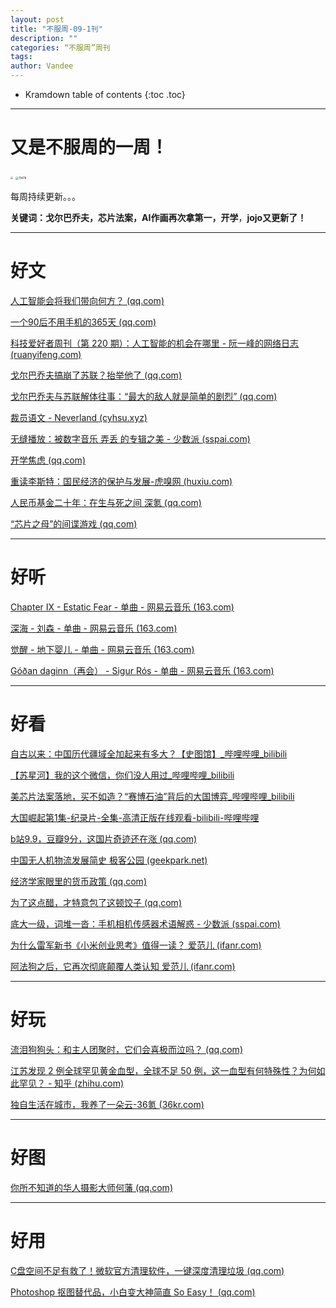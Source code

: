 ```yaml
---
layout: post
title: "不服周-09-1刊"
description: ""
categories: “不服周”周刊
tags: 
author: Vandee
---
```


* Kramdown table of contents
{:toc .toc}


------

# 又是不服周的一周！



<img src="https://s2.loli.net/2022/07/20/LvK8Y7fkOprtPGo.jpg" style="zoom: 25%;" />           <img src="https://s2.loli.net/2022/07/20/gdhaYyfs2r1Cue4.jpg" alt="11478" style="zoom: 33%;" />



每周持续更新。。。

**关键词：戈尔巴乔夫，芯片法案，AI作画再次拿第一，开学**，**jojo又更新了！**

------

# 好文

[人工智能会将我们带向何方？ (qq.com)](https://mp.weixin.qq.com/s/wc7x8UpPwb1nQZpkEiSruQ)

[一个90后不用手机的365天 (qq.com)](https://mp.weixin.qq.com/s/rFhpYwuF-NZAXH_Q_n_gnA)

[科技爱好者周刊（第 220 期）：人工智能的机会在哪里 - 阮一峰的网络日志 (ruanyifeng.com)](http://www.ruanyifeng.com/blog/2022/08/weekly-issue-220.html)

[戈尔巴乔夫搞崩了苏联？抬举他了 (qq.com)](https://mp.weixin.qq.com/s/FVOvzVn9ca1M5DZcNhwK8Q)

[戈尔巴乔夫与苏联解体往事：“最大的敌人就是简单的剧烈” (qq.com)](https://mp.weixin.qq.com/s/jKlkJ9a_qAcY4h4by-318g)

[裁员语文 - Neverland (cyhsu.xyz)](https://type.cyhsu.xyz/2022/07/layoff-literature/)

[无缝播放：被数字音乐  弄丢 的专辑之美 - 少数派 (sspai.com)](https://sspai.com/post/75517)

[开学焦虑 (qq.com)](https://mp.weixin.qq.com/s/ijgMMLFR6HK_RPlTviKtVQ)

[重读李斯特：国民经济的保护与发展-虎嗅网 (huxiu.com)](https://www.huxiu.com/article/648441.html?f=rss)

[人民币基金二十年：在生与死之间 深氪 (qq.com)](https://mp.weixin.qq.com/s/f1MFDk2eyLKeaaSCRBunrA)

[“芯片之母”的间谍游戏 (qq.com)](https://mp.weixin.qq.com/s/sQhL8ks7K3lkAvZU0BtiNQ)

------



# 好听

[Chapter IX - Estatic Fear - 单曲 - 网易云音乐 (163.com)](https://music.163.com/#/song?id=1300971)

[深海 - 刘森 - 单曲 - 网易云音乐 (163.com)](https://music.163.com/#/song?id=1860234945)

[觉醒 - 地下婴儿 - 单曲 - 网易云音乐 (163.com)](https://music.163.com/#/song?id=350957)

[Góðan daginn（再会） - Sigur Rós - 单曲 - 网易云音乐 (163.com)](https://music.163.com/#/song?id=22212225)

------

# 好看

[自古以来：中国历代疆域全加起来有多大？【史图馆】_哔哩哔哩_bilibili](https://www.bilibili.com/video/BV1pU4y1r7Ws?spm_id_from=444.41.list.card_archive.click&vd_source=92184533e359726f138fee9650261f0f)

[【苏星河】我的这个微信，你们没人用过_哔哩哔哩_bilibili](https://www.bilibili.com/video/BV1tV4y1H72k?spm_id_from=444.41.list.card_archive.click&vd_source=92184533e359726f138fee9650261f0f)

[美芯片法案落地，买不如造？“赛博石油”背后的大国博弈_哔哩哔哩_bilibili](https://www.bilibili.com/video/BV1GP41157zL?spm_id_from=444.42.list.card_archive.click&vd_source=92184533e359726f138fee9650261f0f)

[大国崛起第1集-纪录片-全集-高清正版在线观看-bilibili-哔哩哔哩](https://www.bilibili.com/bangumi/play/ep395183?from_spmid=666.25.episode.0&from_outer_spmid=333.337.0.0)

[b站9.9，豆瓣9分，这国片奇迹还在涨 (qq.com)](https://mp.weixin.qq.com/s/uYEh1NoD8fwa_8C15yNiHA)

[中国无人机物流发展简史    极客公园 (geekpark.net)](http://www.geekpark.net/news/307745)

[经济学家眼里的货币政策 (qq.com)](https://mp.weixin.qq.com/s/Ejfnw7WMOObttqt-XFO5hg)

[为了这点醋，才特意包了这顿饺子 (qq.com)](https://mp.weixin.qq.com/s/G9cbyAQUM1sEn6bQpBA0Eg)

[底大一级，词堆一沓：手机相机传感器术语解惑 - 少数派 (sspai.com)](https://sspai.com/post/75454)

[为什么雷军新书《小米创业思考》值得一读？   爱范儿 (ifanr.com)](https://www.ifanr.com/1509895?utm_source=rss&utm_medium=rss&utm_campaign=)

[阿法狗之后，它再次彻底颠覆人类认知    爱范儿 (ifanr.com)](https://www.ifanr.com/1510280?utm_source=rss&utm_medium=rss&utm_campaign=)


------



# 好玩

[流泪狗狗头：和主人团聚时，它们会喜极而泣吗？ (qq.com)](https://mp.weixin.qq.com/s/FFw9mL4-bYnwe86FFlKVaw)

[江苏发现 2 例全球罕见黄金血型，全球不足 50 例，这一血型有何特殊性？为何如此罕见？ - 知乎 (zhihu.com)](https://www.zhihu.com/question/550679559)

[独自生活在城市，我养了一朵云-36氪 (36kr.com)](https://www.36kr.com/p/1893342052454912)

------



# 好图

[你所不知道的华人摄影大师何藩 (qq.com)](https://mp.weixin.qq.com/s/NBI5dsHc92Zbc94CEHBfkQ)

------

# 好用

[C盘空间不足有救了！微软官方清理软件，一键深度清理垃圾 (qq.com)](https://mp.weixin.qq.com/s/6uZLjYWIRoYp2hK_ZbQcdQ)

[Photoshop 抠图替代品，小白变大神简直 So Easy！ (qq.com)](https://mp.weixin.qq.com/s/mjkgWCK0VVKwAUUOVIAzFw)





